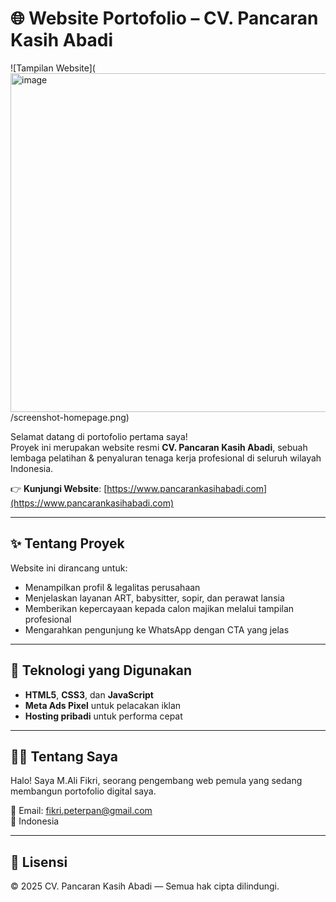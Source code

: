 # 🌐 Website Portofolio – CV. Pancaran Kasih Abadi

![Tampilan Website](<img width="1333" height="542" alt="image" src="https://github.com/user-attachments/assets/5b68590e-e37e-4545-b2ca-223ef5fbba97" />
/screenshot-homepage.png)

Selamat datang di portofolio pertama saya!  
Proyek ini merupakan website resmi **CV. Pancaran Kasih Abadi**, sebuah lembaga pelatihan & penyaluran tenaga kerja profesional di seluruh wilayah Indonesia.

👉 **Kunjungi Website**: [https://www.pancarankasihabadi.com](https://www.pancarankasihabadi.com)

---

## ✨ Tentang Proyek
Website ini dirancang untuk:
- Menampilkan profil & legalitas perusahaan
- Menjelaskan layanan ART, babysitter, sopir, dan perawat lansia
- Memberikan kepercayaan kepada calon majikan melalui tampilan profesional
- Mengarahkan pengunjung ke WhatsApp dengan CTA yang jelas

---

## 🧰 Teknologi yang Digunakan
- **HTML5**, **CSS3**, dan **JavaScript**  
- **Meta Ads Pixel** untuk pelacakan iklan  
- **Hosting pribadi** untuk performa cepat

---

## 👨‍💻 Tentang Saya
Halo! Saya M.Ali Fikri, seorang pengembang web pemula yang sedang membangun portofolio digital saya.  

📧 Email: fikri.peterpan@gmail.com  
📍 Indonesia

---

## 📝 Lisensi
© 2025 CV. Pancaran Kasih Abadi — Semua hak cipta dilindungi.
